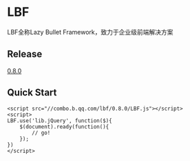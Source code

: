 # LBF
LBF全称Lazy Bullet Framework，致力于企业级前端解决方案

## Release
[0.8.0](./versions/0.8.0)

## Quick Start
```
<script src="//combo.b.qq.com/lbf/0.8.0/LBF.js"></script>
<script>
LBF.use('lib.jQuery', function($){
    $(document).ready(function(){
        // go!
    });
})
</script>
```
